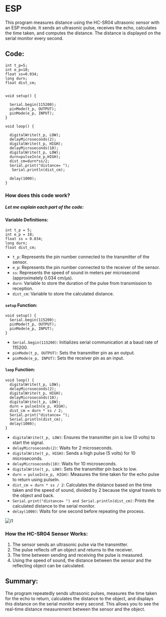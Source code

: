 # ESP
This program measures distance using the HC-SR04 ultrasonic sensor with an ESP module. It sends an ultrasonic pulse, receives the echo, calculates the time taken, and computes the distance. The distance is displayed on the serial monitor every second.

## Code:
```
int t_p=5;
int e_p=18;
float ss=0.034;
long durn;
float dist_cm;


void setup() {
  
  Serial.begin(115200);
  pinMode(t_p, OUTPUT);
  pinMode(e_p, INPUT);
}

void loop() {
  
  digitalWrite(t_p, LOW);
  delayMicroseconds(2);
  digitalWrite(t_p, HIGH);
  delayMicroseconds(10);
  digitalWrite(t_p, LOW);
  durn=pulseIn(e_p,HIGH);
  dist_cm=durn*ss/2;
  Serial.print("distance= ");
   Serial.println(dist_cm);

  delay(1000); 
}
```
### How does this code work?
##### Let me explain each part of the code:

#### Variable Definitions:
```
int t_p = 5;
int e_p = 18;
float ss = 0.034;
long durn;
float dist_cm;
```
- `t_p`: Represents the pin number connected to the transmitter of the sensor.
- `e_p`: Represents the pin number connected to the receiver of the sensor.
- `ss`: Represents the speed of sound in meters per microsecond (approximately 0.034 cm/µs).
- `durn`: Variable to store the duration of the pulse from transmission to reception.
- `dist_cm`: Variable to store the calculated distance.

#### `setup` Function:
```
void setup() {
  Serial.begin(115200);
  pinMode(t_p, OUTPUT);
  pinMode(e_p, INPUT);
}
```
- `Serial.begin(115200)`: Initializes serial communication at a baud rate of 115200.
- `pinMode(t_p, OUTPUT)`: Sets the transmitter pin as an output.
- `pinMode(e_p, INPUT)`: Sets the receiver pin as an input.

#### `loop` Function:
```
void loop() {
  digitalWrite(t_p, LOW);
  delayMicroseconds(2);
  digitalWrite(t_p, HIGH);
  delayMicroseconds(10);
  digitalWrite(t_p, LOW);
  durn = pulseIn(e_p, HIGH);
  dist_cm = durn * ss / 2;
  Serial.print("distance= ");
  Serial.println(dist_cm);
  delay(1000); 
}
```
- `digitalWrite(t_p, LOW)`: Ensures the transmitter pin is low (0 volts) to start the signal.
- `delayMicroseconds(2)`: Waits for 2 microseconds.
- `digitalWrite(t_p, HIGH)`: Sends a high pulse (5 volts) for 10 microseconds.
- `delayMicroseconds(10)`: Waits for 10 microseconds.
- `digitalWrite(t_p, LOW)`: Sets the transmitter pin back to low.
- `durn = pulseIn(e_p, HIGH)`: Measures the time taken for the echo pulse to return using pulseIn.
- `dist_cm = durn * ss / 2`: Calculates the distance based on the time taken and the speed of sound, divided by 2 because the signal travels to the object and back.
- `Serial.print("distance= ") and Serial.println(dist_cm)`: Prints the calculated distance to the serial monitor.
- `delay(1000)`: Waits for one second before repeating the process.

![i1](https://github.com/user-attachments/assets/d06c61f0-d52b-42b7-b3a7-66d194a1370c)


### How the HC-SR04 Sensor Works:
1. The sensor sends an ultrasonic pulse via the transmitter.
2. The pulse reflects off an object and returns to the receiver.
3. The time between sending and receiving the pulse is measured.
4. Using the speed of sound, the distance between the sensor and the reflecting object can be calculated.

## Summary:
The program repeatedly sends ultrasonic pulses, measures the time taken for the echo to return, calculates the distance to the object, and displays this distance on the serial monitor every second. This allows you to see the real-time distance measurement between the sensor and the object.
